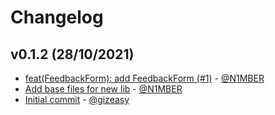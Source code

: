 # Changelog

## v0.1.2 (28/10/2021)
- [feat(FeedbackForm): add FeedbackForm (#1)](https://github.com/gazprom-neft/analytic-ui/commit/00fc58085445eeb7f3896c8c72cbd509a67add87) - [@N1MBER](https://github.com/N1MBER)
- [Add base files for new lib](https://github.com/gazprom-neft/analytic-ui/commit/8773d76064a42adfefb46c4b1e5fbe2c12098213) - [@N1MBER](https://github.com/N1MBER)
- [Initial commit](https://github.com/gazprom-neft/analytic-ui/commit/dfe694ab253f3408e76b0c9bc23a95fcef8c33a9) - [@gizeasy](https://github.com/gizeasy)
